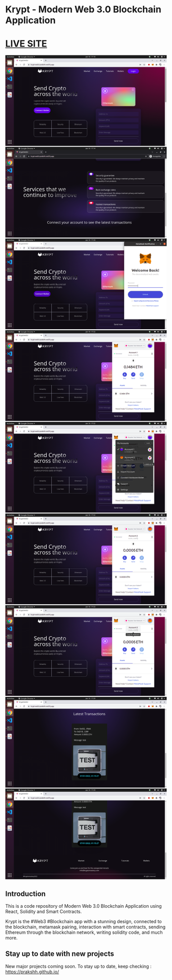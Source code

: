 # Krypt - Modern Web 3.0 Blockchain Application

<a href="https://krypt-web3-prakshh.netlify.app/" target="_blank">
    <h1>LIVE SITE</h1>
</a>

![Krypt1](client/images/Screenshot-from-2022-01-10-17-10-20.png)
![Krypt2](client/images/Screenshot-from-2022-01-10-17-14-12.png)
![Krypt3](client/images/Screenshot-from-2022-01-10-17-20-16.png)
![Krypt4](client/images/Screenshot-from-2022-01-10-17-22-07.png)
![Krypt5](client/images/Screenshot-from-2022-01-10-17-22-15.png)
![Krypt6](client/images/Screenshot-from-2022-01-10-17-22-21.png)
![Krypt7](client/images/Screenshot-from-2022-01-10-17-23-05.png)
![Krypt8](client/images/Screenshot-from-2022-01-10-17-29-16.png)
![Krypt9](client/images/Screenshot-from-2022-01-10-17-29-20.png)

## Introduction
This is a code repository of Modern Web 3.0 Blockchain Application using React, Solidity and Smart Contracts.

Krypt is the #Web3 #Blockchain app with a stunning design, connected to the blockchain, metamask pairing, interaction with smart contracts, sending Ethereum through the blockchain network, writing solidity code, and much more.

## Stay up to date with new projects
New major projects coming soon. To stay up to date, keep checking : https://prakshh.github.io/